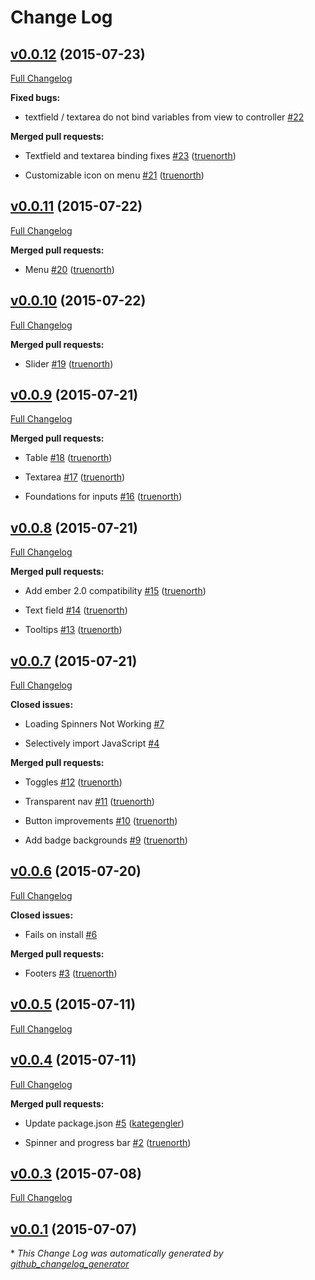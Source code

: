 # Change Log

## [v0.0.12](https://github.com/truenorth/ember-material-lite/tree/v0.0.12) (2015-07-23)

[Full Changelog](https://github.com/truenorth/ember-material-lite/compare/v0.0.11...v0.0.12)

**Fixed bugs:**

- textfield / textarea do not bind variables from view to controller [\#22](https://github.com/truenorth/ember-material-lite/issues/22)

**Merged pull requests:**

- Textfield and textarea binding fixes [\#23](https://github.com/truenorth/ember-material-lite/pull/23) ([truenorth](https://github.com/truenorth))

- Customizable icon on menu [\#21](https://github.com/truenorth/ember-material-lite/pull/21) ([truenorth](https://github.com/truenorth))

## [v0.0.11](https://github.com/truenorth/ember-material-lite/tree/v0.0.11) (2015-07-22)

[Full Changelog](https://github.com/truenorth/ember-material-lite/compare/v0.0.10...v0.0.11)

**Merged pull requests:**

- Menu [\#20](https://github.com/truenorth/ember-material-lite/pull/20) ([truenorth](https://github.com/truenorth))

## [v0.0.10](https://github.com/truenorth/ember-material-lite/tree/v0.0.10) (2015-07-22)

[Full Changelog](https://github.com/truenorth/ember-material-lite/compare/v0.0.9...v0.0.10)

**Merged pull requests:**

- Slider [\#19](https://github.com/truenorth/ember-material-lite/pull/19) ([truenorth](https://github.com/truenorth))

## [v0.0.9](https://github.com/truenorth/ember-material-lite/tree/v0.0.9) (2015-07-21)

[Full Changelog](https://github.com/truenorth/ember-material-lite/compare/v0.0.8...v0.0.9)

**Merged pull requests:**

- Table [\#18](https://github.com/truenorth/ember-material-lite/pull/18) ([truenorth](https://github.com/truenorth))

- Textarea [\#17](https://github.com/truenorth/ember-material-lite/pull/17) ([truenorth](https://github.com/truenorth))

- Foundations for inputs [\#16](https://github.com/truenorth/ember-material-lite/pull/16) ([truenorth](https://github.com/truenorth))

## [v0.0.8](https://github.com/truenorth/ember-material-lite/tree/v0.0.8) (2015-07-21)

[Full Changelog](https://github.com/truenorth/ember-material-lite/compare/v0.0.7...v0.0.8)

**Merged pull requests:**

- Add ember 2.0 compatibility [\#15](https://github.com/truenorth/ember-material-lite/pull/15) ([truenorth](https://github.com/truenorth))

- Text field [\#14](https://github.com/truenorth/ember-material-lite/pull/14) ([truenorth](https://github.com/truenorth))

- Tooltips [\#13](https://github.com/truenorth/ember-material-lite/pull/13) ([truenorth](https://github.com/truenorth))

## [v0.0.7](https://github.com/truenorth/ember-material-lite/tree/v0.0.7) (2015-07-21)

[Full Changelog](https://github.com/truenorth/ember-material-lite/compare/v0.0.6...v0.0.7)

**Closed issues:**

- Loading Spinners Not Working [\#7](https://github.com/truenorth/ember-material-lite/issues/7)

- Selectively import JavaScript [\#4](https://github.com/truenorth/ember-material-lite/issues/4)

**Merged pull requests:**

- Toggles [\#12](https://github.com/truenorth/ember-material-lite/pull/12) ([truenorth](https://github.com/truenorth))

- Transparent nav [\#11](https://github.com/truenorth/ember-material-lite/pull/11) ([truenorth](https://github.com/truenorth))

- Button improvements [\#10](https://github.com/truenorth/ember-material-lite/pull/10) ([truenorth](https://github.com/truenorth))

- Add badge backgrounds [\#9](https://github.com/truenorth/ember-material-lite/pull/9) ([truenorth](https://github.com/truenorth))

## [v0.0.6](https://github.com/truenorth/ember-material-lite/tree/v0.0.6) (2015-07-20)

[Full Changelog](https://github.com/truenorth/ember-material-lite/compare/v0.0.5...v0.0.6)

**Closed issues:**

- Fails on install [\#6](https://github.com/truenorth/ember-material-lite/issues/6)

**Merged pull requests:**

- Footers [\#3](https://github.com/truenorth/ember-material-lite/pull/3) ([truenorth](https://github.com/truenorth))

## [v0.0.5](https://github.com/truenorth/ember-material-lite/tree/v0.0.5) (2015-07-11)

[Full Changelog](https://github.com/truenorth/ember-material-lite/compare/v0.0.4...v0.0.5)

## [v0.0.4](https://github.com/truenorth/ember-material-lite/tree/v0.0.4) (2015-07-11)

[Full Changelog](https://github.com/truenorth/ember-material-lite/compare/v0.0.3...v0.0.4)

**Merged pull requests:**

- Update package.json [\#5](https://github.com/truenorth/ember-material-lite/pull/5) ([kategengler](https://github.com/kategengler))

- Spinner and progress bar [\#2](https://github.com/truenorth/ember-material-lite/pull/2) ([truenorth](https://github.com/truenorth))

## [v0.0.3](https://github.com/truenorth/ember-material-lite/tree/v0.0.3) (2015-07-08)

[Full Changelog](https://github.com/truenorth/ember-material-lite/compare/v0.0.1...v0.0.3)

## [v0.0.1](https://github.com/truenorth/ember-material-lite/tree/v0.0.1) (2015-07-07)



\* *This Change Log was automatically generated by [github_changelog_generator](https://github.com/skywinder/Github-Changelog-Generator)*
